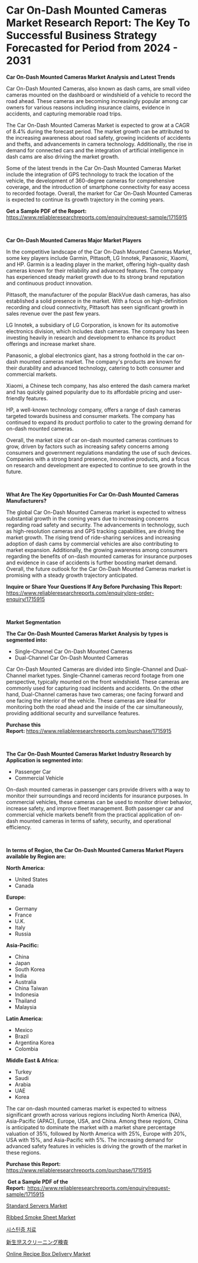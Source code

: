 <p><h1>Car On-Dash Mounted Cameras Market Research Report: The Key To Successful Business Strategy Forecasted for Period from 2024 - 2031</h1></p><p><strong>Car On-Dash Mounted Cameras Market Analysis and Latest Trends</strong></p>
<p><p>Car On-Dash Mounted Cameras, also known as dash cams, are small video cameras mounted on the dashboard or windshield of a vehicle to record the road ahead. These cameras are becoming increasingly popular among car owners for various reasons including insurance claims, evidence in accidents, and capturing memorable road trips.</p><p>The Car On-Dash Mounted Cameras Market is expected to grow at a CAGR of 8.4% during the forecast period. The market growth can be attributed to the increasing awareness about road safety, growing incidents of accidents and thefts, and advancements in camera technology. Additionally, the rise in demand for connected cars and the integration of artificial intelligence in dash cams are also driving the market growth.</p><p>Some of the latest trends in the Car On-Dash Mounted Cameras Market include the integration of GPS technology to track the location of the vehicle, the development of 360-degree cameras for comprehensive coverage, and the introduction of smartphone connectivity for easy access to recorded footage. Overall, the market for Car On-Dash Mounted Cameras is expected to continue its growth trajectory in the coming years.</p></p>
<p><strong>Get a Sample PDF of the Report:&nbsp;</strong> <a href="https://www.reliableresearchreports.com/enquiry/request-sample/1715915">https://www.reliableresearchreports.com/enquiry/request-sample/1715915</a></p>
<p>&nbsp;</p>
<p><strong>Car On-Dash Mounted Cameras Major Market Players</strong></p>
<p><p>In the competitive landscape of the Car On-Dash Mounted Cameras Market, some key players include Garmin, Pittasoft, LG Innotek, Panasonic, Xiaomi, and HP. Garmin is a leading player in the market, offering high-quality dash cameras known for their reliability and advanced features. The company has experienced steady market growth due to its strong brand reputation and continuous product innovation.</p><p>Pittasoft, the manufacturer of the popular BlackVue dash cameras, has also established a solid presence in the market. With a focus on high-definition recording and cloud connectivity, Pittasoft has seen significant growth in sales revenue over the past few years.</p><p>LG Innotek, a subsidiary of LG Corporation, is known for its automotive electronics division, which includes dash cameras. The company has been investing heavily in research and development to enhance its product offerings and increase market share.</p><p>Panasonic, a global electronics giant, has a strong foothold in the car on-dash mounted cameras market. The company's products are known for their durability and advanced technology, catering to both consumer and commercial markets.</p><p>Xiaomi, a Chinese tech company, has also entered the dash camera market and has quickly gained popularity due to its affordable pricing and user-friendly features.</p><p>HP, a well-known technology company, offers a range of dash cameras targeted towards business and consumer markets. The company has continued to expand its product portfolio to cater to the growing demand for on-dash mounted cameras.</p><p>Overall, the market size of car on-dash mounted cameras continues to grow, driven by factors such as increasing safety concerns among consumers and government regulations mandating the use of such devices. Companies with a strong brand presence, innovative products, and a focus on research and development are expected to continue to see growth in the future.</p></p>
<p>&nbsp;</p>
<p><strong>What Are The Key Opportunities For Car On-Dash Mounted Cameras Manufacturers?</strong></p>
<p><p>The global Car On-Dash Mounted Cameras market is expected to witness substantial growth in the coming years due to increasing concerns regarding road safety and security. The advancements in technology, such as high-resolution cameras and GPS tracking capabilities, are driving the market growth. The rising trend of ride-sharing services and increasing adoption of dash cams by commercial vehicles are also contributing to market expansion. Additionally, the growing awareness among consumers regarding the benefits of on-dash mounted cameras for insurance purposes and evidence in case of accidents is further boosting market demand. Overall, the future outlook for the Car On-Dash Mounted Cameras market is promising with a steady growth trajectory anticipated.</p></p>
<p><strong>Inquire or Share Your Questions If Any Before Purchasing This Report:</strong> <a href="https://www.reliableresearchreports.com/enquiry/pre-order-enquiry/1715915">https://www.reliableresearchreports.com/enquiry/pre-order-enquiry/1715915</a></p>
<p>&nbsp;</p>
<p><strong>Market Segmentation</strong></p>
<p><strong>The Car On-Dash Mounted Cameras Market Analysis by types is segmented into:</strong></p>
<p><ul><li>Single-Channel Car On-Dash Mounted Cameras</li><li>Dual-Channel Car On-Dash Mounted Cameras</li></ul></p>
<p><p>Car On-Dash Mounted Cameras are divided into Single-Channel and Dual-Channel market types. Single-Channel cameras record footage from one perspective, typically mounted on the front windshield. These cameras are commonly used for capturing road incidents and accidents. On the other hand, Dual-Channel cameras have two cameras; one facing forward and one facing the interior of the vehicle. These cameras are ideal for monitoring both the road ahead and the inside of the car simultaneously, providing additional security and surveillance features.</p></p>
<p><strong>Purchase this Report:&nbsp;</strong><a href="https://www.reliableresearchreports.com/purchase/1715915">https://www.reliableresearchreports.com/purchase/1715915</a></p>
<p>&nbsp;</p>
<p><strong>The Car On-Dash Mounted Cameras Market Industry Research by Application is segmented into:</strong></p>
<p><ul><li>Passenger Car</li><li>Commercial Vehicle</li></ul></p>
<p><p>On-dash mounted cameras in passenger cars provide drivers with a way to monitor their surroundings and record incidents for insurance purposes. In commercial vehicles, these cameras can be used to monitor driver behavior, increase safety, and improve fleet management. Both passenger car and commercial vehicle markets benefit from the practical application of on-dash mounted cameras in terms of safety, security, and operational efficiency.</p></p>
<p>&nbsp;</p>
<p><strong>In terms of Region, the Car On-Dash Mounted Cameras Market Players available by Region are:</strong></p>
<p>
    <p> <strong> North America: </strong>
        <ul>
            <li>United States</li>
            <li>Canada</li>
        </ul>
        </p> 
    <p> <strong> Europe: </strong>
        <ul>
            <li>Germany</li>
            <li>France</li>
            <li>U.K.</li>
            <li>Italy</li>
            <li>Russia</li>
        </ul>
        </p> 
    <p> <strong> Asia-Pacific: </strong>
        <ul>
            <li>China</li>
            <li>Japan</li>
            <li>South Korea</li>
            <li>India</li>
            <li>Australia</li>
            <li>China Taiwan</li>
            <li>Indonesia</li>
            <li>Thailand</li>
            <li>Malaysia</li>
        </ul>
        </p> 
    <p> <strong> Latin America: </strong>
        <ul>
            <li>Mexico</li>
            <li>Brazil</li>
            <li>Argentina Korea</li>
            <li>Colombia</li>
        </ul>
        </p> 
    <p> <strong> Middle East & Africa: </strong>
        <ul>
            <li>Turkey</li>
            <li>Saudi</li>
            <li>Arabia</li>
            <li>UAE</li>
            <li>Korea</li>
        </ul>
    </p>
    </p>
<p><p>The car on-dash mounted cameras market is expected to witness significant growth across various regions including North America (NA), Asia-Pacific (APAC), Europe, USA, and China. Among these regions, China is anticipated to dominate the market with a market share percentage valuation of 35%, followed by North America with 25%, Europe with 20%, USA with 15%, and Asia-Pacific with 5%. The increasing demand for advanced safety features in vehicles is driving the growth of the market in these regions.</p></p>
<p><strong>Purchase this Report: </strong><a href="https://www.reliableresearchreports.com/purchase/1715915">https://www.reliableresearchreports.com/purchase/1715915</a></p>
<p>&nbsp;<strong>Get a Sample PDF of the Report:&nbsp;&nbsp;</strong><a href="https://www.reliableresearchreports.com/enquiry/request-sample/1715915">https://www.reliableresearchreports.com/enquiry/request-sample/1715915</a></p>
<p><strong></strong></p>
<p><p><a href="https://github.com/Whitneyboyettebo9kiw7yr13/Market-Research-Report-List-1/blob/main/standard-servers-market.md">Standard Servers Market</a></p><p><a href="https://view.publitas.com/reportprime-1/ribbed-smoke-sheet-market-research-report-provides-thorough-industry-overview-which-offers-an-in-depth-analysis-of-product-trends-and-new-market-divisions/">Ribbed Smoke Sheet Market</a></p><p><a href="https://medium.com/@boydsmitham726/%EC%8B%9C%EC%8A%A4%ED%8B%B0%EB%85%B8%EC%8B%9C%EC%8A%A4-%EC%B9%98%EB%A3%8C-%EC%8B%9C%EC%9E%A5-%EA%B7%9C%EB%AA%A8-%EC%8B%9C%EC%9E%A5-%EC%A0%84%EB%A7%9D-%EB%B0%8F-%EC%8B%9C%EC%9E%A5-%EC%98%88%EC%B8%A1-2024%EB%85%84%EB%B6%80%ED%84%B0-2031%EB%85%84-f7422d93c84d">시스틴증 치료</a></p><p><a href="https://medium.com/@samirmayert1/%E6%96%B0%E7%94%9F%E5%85%90%E6%A4%9C%E6%9F%BB%E3%83%86%E3%82%B9%E3%83%88%E5%B8%82%E5%A0%B4%E3%81%AF-%E5%B8%82%E5%A0%B4%E3%82%B7%E3%82%A7%E3%82%A2-%E3%82%B5%E3%82%A4%E3%82%BA-2031%E5%B9%B4%E3%81%BE%E3%81%A7%E3%81%AE%E4%BA%88%E6%B8%AC%E3%81%AB%E7%84%A6%E7%82%B9%E3%82%92%E5%BD%93%E3%81%A6%E3%81%A6%E3%81%84%E3%81%BE%E3%81%99-016f4989a1b7">新生児スクリーニング検査</a></p><p><a href="https://five-trouble-98a.notion.site/Online-Recipe-Box-Delivery-Market-Dynamics-2024-2031-Also-about-Its-Market-Trends-Projections-and-f7615006c32745d0969dccb6aa9edd40">Online Recipe Box Delivery Market</a></p></p>